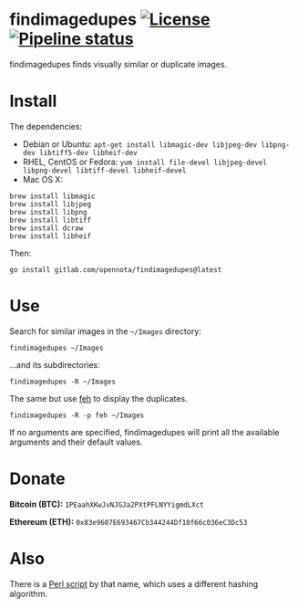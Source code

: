 findimagedupes [![License](http://img.shields.io/:license-gpl3-blue.svg)](http://www.gnu.org/licenses/gpl-3.0.html) [![Pipeline status](https://gitlab.com/opennota/findimagedupes/badges/master/pipeline.svg)](https://gitlab.com/opennota/findimagedupes/commits/master)
==============

findimagedupes finds visually similar or duplicate images.

# Install

The dependencies:

- Debian or Ubuntu: `apt-get install libmagic-dev libjpeg-dev libpng-dev libtiff5-dev libheif-dev`
- RHEL, CentOS or Fedora: `yum install file-devel libjpeg-devel libpng-devel libtiff-devel libheif-devel`
- Mac OS X:

```
brew install libmagic
brew install libjpeg
brew install libpng
brew install libtiff
brew install dcraw
brew install libheif
```

Then:

    go install gitlab.com/opennota/findimagedupes@latest

# Use

Search for similar images in the `~/Images` directory:

    findimagedupes ~/Images

...and its subdirectories:

    findimagedupes -R ~/Images

The same but use [feh](https://feh.finalrewind.org/) to display the duplicates.

    findimagedupes -R -p feh ~/Images

If no arguments are specified, findimagedupes will print all the available arguments and their default values.

# Donate

**Bitcoin (BTC):** `1PEaahXKwJvNJGJa2PXtPFLNYYigmdLXct`

**Ethereum (ETH):** `0x83e9607E693467Cb344244Df10f66c036eC3Dc53`

# Also

There is a [Perl script](http://www.jhnc.org/findimagedupes/) by that name, which uses a different hashing algorithm.
